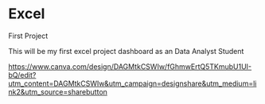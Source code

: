 # Excel
First Project


This will be my first excel project dashboard as an Data Analyst Student



https://www.canva.com/design/DAGMtkCSWIw/fGhmwErtQ5TKmubU1UI-bQ/edit?utm_content=DAGMtkCSWIw&utm_campaign=designshare&utm_medium=link2&utm_source=sharebutton
